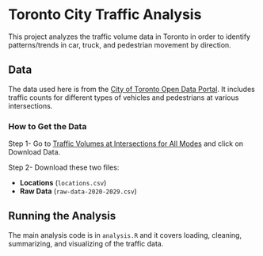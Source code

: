 # Toronto City Traffic Analysis

This project analyzes the traffic volume data in Toronto in order to identify patterns/trends in car, truck, and pedestrian movement by direction.

## Data

The data used here is from the [City of Toronto Open Data Portal](https://open.toronto.ca/). It includes traffic counts for different types of vehicles and pedestrians at various intersections.

### How to Get the Data

Step 1- Go to [Traffic Volumes at Intersections for All Modes](https://open.toronto.ca/dataset/traffic-volumes-at-intersections-for-all-modes/) and click on Download Data.


Step 2- Download these two files:
   - **Locations** (`locations.csv`)
   - **Raw Data** (`raw-data-2020-2029.csv`)

## Running the Analysis 

The main analysis code is in `analysis.R` and it covers loading, cleaning, summarizing, and visualizing of the traffic data.
